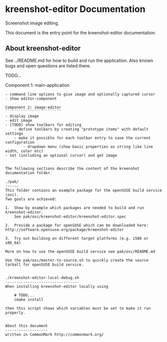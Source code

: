 kreenshot-editor Documentation
==============================
Screenshot image editing.

This document is the entry point for the kreenshot-editor documentation.

About kreenshot-editor
----------------------
See ../README.md for how to build and run the application. Also known bugs and open questions are listed there.

TODO...

Component 1: main-application
`````````````````````````````
- command line options to give image and optionally captured cursor
- show editor-component

Component 2: image-editor
`````````````````````````
- display image
- edit image
- [TODO] show toolbars for editing
    - define toolbars by creating "prototype items" with default settings
    - make it possible for each toolbar entry to save the current configuration
        - dropdown menu (show basic properties as string like line width, color etc)
- set (including an optional cursor) and get image


The following sections describe the content of the kreenshot documentation folder.

./pak/
------
This folder contains an example package for the openSUSE build service (osc).
Two goals are achieved:

1.  Show by example which packages are needed to build and run kreenshot-editor.
    See pak/osc/kreenshot-editor/kreenshot-editor.spec

2.  Provide a package for openSUSE which can be downloaded here: http://software.opensuse.org/package/kreenshot-editor

3.  Try out building on different target platforms (e.g. i586 or x86_64)

More on how to use the openSUSE build service see pak/osc/README.md

Use the pak/osc/master-to-source.sh to quickly create the source tarball for openSUSE build service.


./kreenshot-editor-local-debug.sh
---------------------------------
When installing kreenshot-editor locally using

    # TODO...
    cmake install

then this script shows which variables must be set to make it run properly.


About this document
-------------------
written in CommonMark http://commonmark.org/
